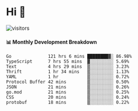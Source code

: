 # Hi 👋
 
![visitors](https://visitor-badge.glitch.me/badge?page_id=sorcererxw.sorcererx)

#### 📊 Monthly Development Breakdown

<!--START_SECTION:waka-->
```text
Go              121 hrs 6 mins ████████▓░ 86.98%
TypeScript      7 hrs 55 mins  ▓░░░░░░░░░ 5.69%
Text            4 hrs 29 mins  ▒░░░░░░░░░ 3.23%
Thrift          1 hr 34 mins   ▒░░░░░░░░░ 1.13%
YAML            1 hr           ▒░░░░░░░░░ 0.72%
Protocol Buffer 42 mins        ▒░░░░░░░░░ 0.50%
JSON            21 mins        ▒░░░░░░░░░ 0.26%
go.mod          21 mins        ▒░░░░░░░░░ 0.25%
CSS             20 mins        ▒░░░░░░░░░ 0.24%
protobuf        18 mins        ▒░░░░░░░░░ 0.22%
```
<!--END_SECTION:waka-->
